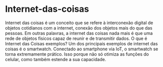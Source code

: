 # Internet-das-coisas
Internet das coisas é um conceito que se refere à interconexão digital de objetos cotidianos com a internet, conexão dos objetos mais do que das pessoas. Em outras palavras, a internet das coisas nada mais é que uma rede de objetos físicos capaz de reunir e de transmitir dados.
O que é Internet das Coisas exemplos?
Um dos principais exemplos de internet das coisas é o smartwatch. Conectado ao smartphone via IoT, o smartwatch se torna extremamente prático. Isso porque não só otimiza as funções do celular, como também estende a sua capacidade.
